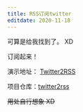 ```yaml
---
title: RSS订阅twitter
editdate: 2020-11-18
---
```


可算是给我找到了。 XD

订阅起来！

演示地址： [Twitter2RSS](https://twitter2rss.nomadic.name/)

项目仓库：[twitter2rss](https://github.com/n0madic/twitter2rss)

~~用处自行想象 XD~~

